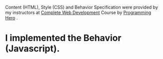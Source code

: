 Content (HTML), Style (CSS) and Behavior Specification were provided by my instructors at [Complete Web Development](https://web.programming-hero.com/) Course by [Programming Hero](https://www.programming-hero.com/) .

# I implemented the Behavior (Javascript).